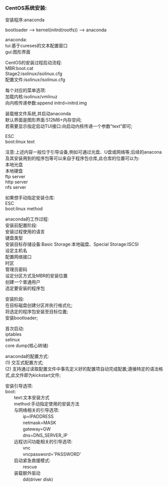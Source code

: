 ### CentOS系统安装:  

安装程序:anaconda  

bootloader --> kernel(initrd(rootfs)) --> anaconda  

anaconda:  
tui:基于cureses的文本配置窗口  
gui:图形界面  

CentOS的安装过程启动流程:  
MBR:boot.cat  
Stage2:isolinux/isolinux.cfg  
配置文件:isolinux/isolinux.cfg  

每个对应的菜单选项:  
加载内核:isolinux/vmlinuz  
向内核传递参数:append initrd=initrd.img  


装载根文件系统,并启动anaconda  
默认界面是图形界面:512MB+内存空间;   
若需要显示指定启动TUI接口:向启动内核传递一个参数"text"即可;  

ESC  
boot:linux text  


注意:上述内容一般位于引导设备,例如可通过光盘、U盘或网络等;后续的anacona及其安装用到的程序包等可以来自于程序包仓库,此仓库的位置可以为:  
本地光盘  
本地硬盘  
ftp server  
http server  
nfs server  

如果想手动指定安装仓库:  
ESC  
boot:linux method  

anaconda的工作过程:  
安装前配置阶段:  
安装过程使用的语言  
键盘类型  
安装目标存储设备:Basic Storage:本地磁盘、Special Storage:ISCSI  
设定主机名  
配置网络接口  
时区  
管理员密码  
设定分区方式及MBR的安装位置  
创建一个普通用户  
选定要安装的程序包  

安装阶段:  
在目标磁盘创建分区并执行格式化;  
将选定的程序包安装至目标位置;  
安装bootloader;  

首次启动:  
iptables  
selinux  
core dump(核心转储)  

anaconda的配置方式:  
(1) 交互式配置方式;  
(2) 支持通过读取配置文件中事先定义好的配置项自动完成配置;遵循特定的语法格式,此文件即为kickstart文件;  


安装引导选项:  
boot:  
　　text:文本安装方式  
　　method:手动指定使用的安装方法  
　　与网络相关的引导选项:  
　　　　ip=IPADDRESS  
　　　　netmask=MASK  
　　　　gateway=GW  
　　　　dns=DNS_SERVER_IP  
　　远程访问功能相关的引导选项:  
　　　　vnc  
　　　　vncpassword='PASSWORD'  
　　启动紧急救援模式:  
　　　　rescue  
　　装载额外驱动  
　　　　dd(driver disk)  






    

















